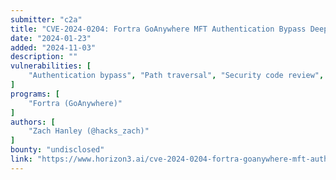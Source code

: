 ```yaml
---
submitter: "c2a"
title: "CVE-2024-0204: Fortra GoAnywhere MFT Authentication Bypass Deep-Dive"
date: "2024-01-23"
added: "2024-11-03"
description: ""
vulnerabilities: [
    "Authentication bypass", "Path traversal", "Security code review", "Patch diffing"
]
programs: [
    "Fortra (GoAnywhere)"
]
authors: [
    "Zach Hanley (@hacks_zach)"
]
bounty: "undisclosed"
link: "https://www.horizon3.ai/cve-2024-0204-fortra-goanywhere-mft-authentication-bypass-deep-dive/"
---
```




